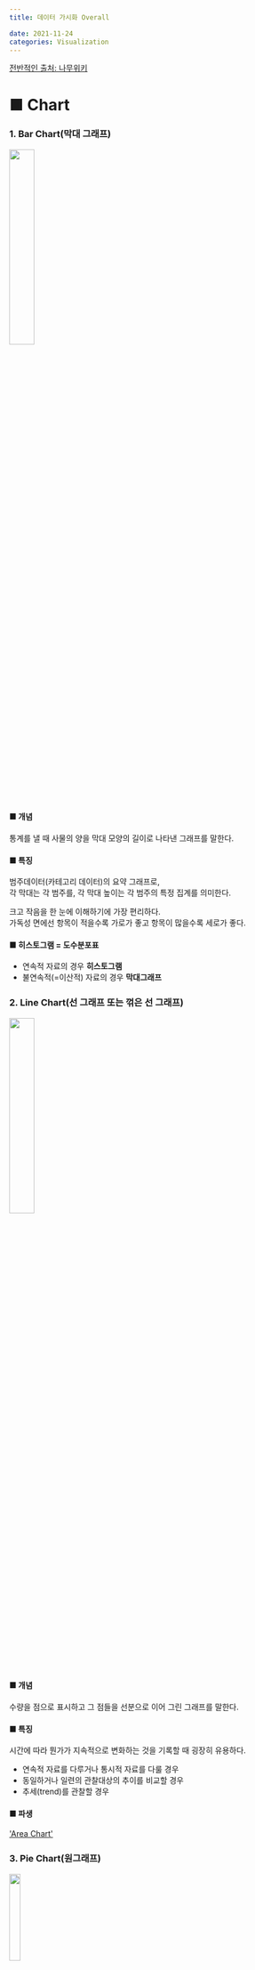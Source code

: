 ```yaml
---
title: 데이터 가시화 Overall

date: 2021-11-24
categories: Visualization
---
```


[전반적인 출처: 나무위키](https://namu.wiki/w/%EB%82%98%EB%AC%B4%EC%9C%84%ED%82%A4:%EB%8C%80%EB%AC%B8)

# ■ Chart

### 1. Bar Chart(막대 그래프)
<img src="https://w.namu.la/s/8aaa18bc88d474bafc366ce88dd070b2f5341506a46eadd4aa91949dba4b6a8f07abcb8b4fce1ff429ac864886e68fc80b25895e3e4eaf5f32ac40f600b22b3f722aeeb1f9cd31bea467293736d5d6af2b056d1f440f2c66bd8b6b3afa83dcdc"  width='30%' height='30%'>

#### ■ 개념
통계를 낼 때 사물의 양을 막대 모양의 길이로 나타낸 그래프를 말한다. <br>
#### ■ 특징
범주데이터(카테고리 데이터)의 요약 그래프로, <br>
각 막대는 각 범주를, 각 막대 높이는 각 범주의 특정 집계를 의미한다.

크고 작음을 한 눈에 이해하기에 가장 편리하다. <br>
가독성 면에선 항목이 적을수록 가로가 좋고 항목이 많을수록 세로가 좋다.
#### ■ 히스토그램 = 도수분포표
- 연속적 자료의 경우 **히스토그램**
- 불연속적(=이산적) 자료의 경우 **막대그래프**


### 2. Line Chart(선 그래프 또는 꺾은 선 그래프)
<img src="https://ww.namu.la/s/663e867864f5d6cd1e2f1db1035d251f946a8849f9a7e3b2f14e1b7c8db813556729684fb01fb2cb5cf0850de5e6368f2283c6eff1e61f5ecfdef124f79a320d9b7cb90bbccbea4bcfa42300e2351752fc06860977e49959f685bacd5864ff1d"  width='30%' height='30%'>

#### ■ 개념
수량을 점으로 표시하고 그 점들을 선분으로 이어 그린 그래프를 말한다.<br>
#### ■ 특징
시간에 따라 뭔가가 지속적으로 변화하는 것을 기록할 때 굉장히 유용하다.<br>
- 연속적 자료를 다루거나 통시적 자료를 다룰 경우
- 동일하거나 일련의 관찰대상의 추이를 비교할 경우
- 추세(trend)를 관찰할 경우
 
#### ■ 파생 
['Area Chart'](https://en.wikipedia.org/wiki/Area_chart)

### 3. Pie Chart(원그래프)
<img src="https://upload.wikimedia.org/wikipedia/commons/thumb/d/db/English_dialects1997.svg/440px-English_dialects1997.svg.png"  width='20%' height='20%'>

#### ■ 개념
전체에 대한 각 항목의 비율을 원 모양으로 나타낸 그래프다.<br>

#### ■ 특징
전체에 대한 부분의 비율을 한 눈에 알 수 있기 때문에 비율을 나타낼 때 편리하다. 

### 4. Scatter Plot(산점도 그래프)
<img src="https://upload.wikimedia.org/wikipedia/ko/thumb/8/8a/Scatter_plot.png/480px-Scatter_plot.png"  width='20%' height='20%'>

#### ■ 개념
가로축(X축)과 세로축(Y축)을 설정한 좌표평면 상에서 각각의 관찰값들을 점이나 X 문자로 표시하는 방식.<br>
좌표상의 점(點)들을 표시함으로써 **두 개 변수 간의 관계**를 나타내는 그래프 방법이다. <br>
*두 축이 의미하는 바가 무엇인지부터 확실하게 정의되어야 한다.*

#### ■ 특징
- 강도파악: **상관관계** <br>
강한 음(양)의 관계인지, 약한 음(양)의 관계인지 파악

- 모형의 적합성: **회귀적합선**<br>
좌표상의 점이 회귀적합선에 인접하면<br>
모형이 데이터에 적합하여,해당 모형에 대한 회귀 방정식을 사용하여 데이터 설명 가능.

- 이상치(outlier)<br>
고립된 점이 이상치를 나타내며,<br>
결과에 큰 영향을 끼칠 수 있으니 원인 식별 후 제거 등의 액션이 필요.


### 5. Bubble Chart 

#### ■ 개념
X축, Y축, Bubble, 이렇게 3지표를 한 좌표에 나타내는 그래프<br>
Scatter Plot의 파생 그래프이기도 함.

#### ■ 특징(예시)
X축: 폭력 사건 수<br>
Y축: 재물 도난 사건 수<br>
Bubble 크기 : 빈곤 수준 이하의 주 거주자의 비율<br>
<img src="https://upload.wikimedia.org/wikipedia/commons/thumb/a/a0/Bubble_Chart_of_Crime_versus_Poverty_in_50_states.jpg/580px-Bubble_Chart_of_Crime_versus_Poverty_in_50_states.jpg"  width='50%' height='50%'>

추세에 따르면 빈곤 수준 이하의 인구 비율이 높은 주에서 범죄율이 더 높음

### 6. Radar Chart
<img src="https://upload.wikimedia.org/wikipedia/commons/2/26/Radar_chart.JPG"  width='20%' height='20%'>

#### ■ 개념
어떤 측정 목표에 대한 평가항목이 여러 개일 때 항목 수에 따라 원을 같은 간격으로 나누고, <br>
중심으로부터 일정 간격으로 동심으로 척도를 재는 칸을 나누어 <br>
각 평가항목의 정량화된 점수에 따라 그 위치에 점을 찍고 <br>
평가항목간 점을 이어 선으로 만들어 항목 간 균형을 한눈에 볼 수 있도록 해주는 도표

#### ■ 특징
여러 측정 목표를 함께 겹쳐 놓아<br>
각 항목 간 비율뿐만 아니라 균형과 경향을 직관적으로 알 수 있어 편리하다.<br>

*꺾은 선 그래프의 파생*

### 7. Tree Map
<img src="https://support.content.office.net/ko-kr/media/b3bfff05-380e-4dd9-b49b-7a2bfd128870.png"  width='20%' height='20%'>

#### ■ 개념
데이터를 중첩된 사각형으로 표시하는 그래프<br>
차원을 사용하여 트리맵의 구조를 정의하고 측정값을 사용하여 개별 사각형의 크기 또는 색상을 정의. 

#### ■ 특징
계층 구조 데이터를 활용하고 시각화하기에 적합하다.

### 8. Heat Map
<img src="https://raw.githubusercontent.com/tododata101/tododata101.github.io/master/_posts/beforepost/heatmap.png"  width='20%' height='20%'>

#### ■ 개념
색상으로 표현할 수 있는 다양한 정보를 일정한 이미지 위에 열분포 형태의 비주얼한 그래픽으로 출력

#### ■ 특징
단순한 숫자나열로 파악하기 어려운 내용을<br>
색상을 통한 시각화로 파악하기 쉽게 할 수 있는 장점이 있음

# ■ Plot

### 1. Box Plot


# ■ Map

### 1. Map


# ■ Further

### 1. Frame Diagram

### 2. Sankey Diagram

### 3. Funnel Diagram

### 4. Word Cloud

### 5. Gantt Chart

### 6. Sunburst chart

### 7. Pivot Table










